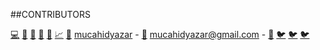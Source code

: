 ##CONTRIBUTORS

<!-- CONTRIBUTORS-GENERATOR-LIST:START - Do not remove or modify this section -->

<!-- prettier-ignore-start -->
<!-- markdownlint-disable -->

 [💻](Developer) [🎨](Designer) [🤖](DevOps) [🌿](Volunteer) [📐](Engineer) [📈](Manager) [🥝](Core) [mucahidyazar](https://github.com/mucahidyazar) - [📧](mucahidyazar@gmail.com) mucahidyazar@gmail.com -  [🌈](https://www.instagram.com/mucahidyazar/) [🐦](https://twitter.com/mucahidyazar) [🐦](https://www.linkedin.com/in/mucahidyazar/) [🐦](https://mucahid.dev) 

<!-- markdownlint-restore -->
<!-- prettier-ignore-end -->

<!-- CONTRIBUTORS-GENERATOR-LIST:END - Do not remove or modify this section -->
